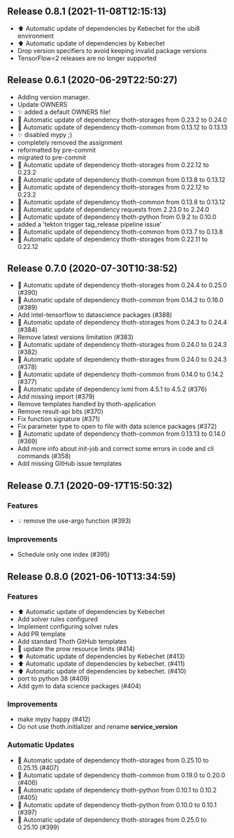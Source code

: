 
## Release 0.8.1 (2021-11-08T12:15:13)
* :arrow_up: Automatic update of dependencies by Kebechet for the ubi8 environment
* :arrow_up: Automatic update of dependencies by Kebechet
* Drop version specifiers to avoid keeping invalid package versions
* TensorFlow<2 releases are no longer supported

## Release 0.6.1 (2020-06-29T22:50:27)
* Adding version manager.
* Update OWNERS
* :sparkles: added a default OWNERS file!
* :pushpin: Automatic update of dependency thoth-storages from 0.23.2 to 0.24.0
* :pushpin: Automatic update of dependency thoth-common from 0.13.12 to 0.13.13
* :sparkles: disabled mypy ;)
* completely removed the assignment
* reformatted by pre-commit
* migrated to pre-commit
* :pushpin: Automatic update of dependency thoth-storages from 0.22.12 to 0.23.2
* :pushpin: Automatic update of dependency thoth-common from 0.13.8 to 0.13.12
* :pushpin: Automatic update of dependency thoth-storages from 0.22.12 to 0.23.2
* :pushpin: Automatic update of dependency thoth-common from 0.13.8 to 0.13.12
* :pushpin: Automatic update of dependency requests from 2.23.0 to 2.24.0
* :pushpin: Automatic update of dependency thoth-python from 0.9.2 to 0.10.0
* added a 'tekton trigger tag_release pipeline issue'
* :pushpin: Automatic update of dependency thoth-common from 0.13.7 to 0.13.8
* :pushpin: Automatic update of dependency thoth-storages from 0.22.11 to 0.22.12

## Release 0.7.0 (2020-07-30T10:38:52)
* :pushpin: Automatic update of dependency thoth-storages from 0.24.4 to 0.25.0 (#390)
* :pushpin: Automatic update of dependency thoth-common from 0.14.2 to 0.16.0 (#389)
* Add intel-tensorflow to datascience packages (#388)
* :pushpin: Automatic update of dependency thoth-storages from 0.24.3 to 0.24.4 (#384)
* Remove latest versions limitation (#383)
* :pushpin: Automatic update of dependency thoth-storages from 0.24.0 to 0.24.3 (#382)
* :pushpin: Automatic update of dependency thoth-storages from 0.24.0 to 0.24.3 (#378)
* :pushpin: Automatic update of dependency thoth-common from 0.14.0 to 0.14.2 (#377)
* :pushpin: Automatic update of dependency lxml from 4.5.1 to 4.5.2 (#376)
* Add missing import (#379)
* Remove templates handled by thoth-application
* Remove result-api bits (#370)
* Fix function signature (#371)
* Fix parameter type to open to file with data science packages (#372)
* :pushpin: Automatic update of dependency thoth-common from 0.13.13 to 0.14.0 (#369)
* Add more info about init-job and correct some errors in code and cli commands (#358)
* Add missing GitHub issue templates

## Release 0.7.1 (2020-09-17T15:50:32)
### Features
* :bulb: remove the use-argo function (#393)
### Improvements
* Schedule only one index (#395)

## Release 0.8.0 (2021-06-10T13:34:59)
### Features
* :arrow_up: Automatic update of dependencies by Kebechet
* Add solver rules configured
* Implement configuring solver rules
* Add PR template
* Add standard Thoth GitHub templates
* :hatched_chick: update the prow resource limits (#414)
* :arrow_up: Automatic update of dependencies by Kebechet (#413)
* :arrow_up: Automatic update of dependencies by kebechet. (#411)
* :arrow_up: Automatic update of dependencies by kebechet. (#410)
* port to python 38 (#409)
* Add gym to data science packages (#404)
### Improvements
* make mypy happy (#412)
* Do not use thoth.initializer and rename __service_version__
### Automatic Updates
* :pushpin: Automatic update of dependency thoth-storages from 0.25.10 to 0.25.15 (#407)
* :pushpin: Automatic update of dependency thoth-common from 0.19.0 to 0.20.0 (#406)
* :pushpin: Automatic update of dependency thoth-python from 0.10.1 to 0.10.2 (#405)
* :pushpin: Automatic update of dependency thoth-python from 0.10.0 to 0.10.1 (#397)
* :pushpin: Automatic update of dependency thoth-storages from 0.25.0 to 0.25.10 (#399)
